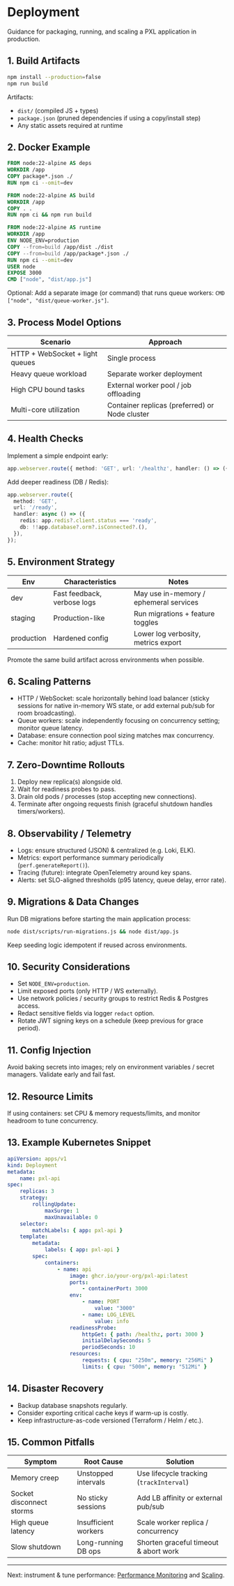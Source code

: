 # Deployment

Guidance for packaging, running, and scaling a PXL application in production.

## 1. Build Artifacts

```bash
npm install --production=false
npm run build
```

Artifacts:

- `dist/` (compiled JS + types)
- `package.json` (pruned dependencies if using a copy/install step)
- Any static assets required at runtime

## 2. Docker Example

```dockerfile
FROM node:22-alpine AS deps
WORKDIR /app
COPY package*.json ./
RUN npm ci --omit=dev

FROM node:22-alpine AS build
WORKDIR /app
COPY . .
RUN npm ci && npm run build

FROM node:22-alpine AS runtime
WORKDIR /app
ENV NODE_ENV=production
COPY --from=build /app/dist ./dist
COPY --from=build /app/package*.json ./
RUN npm ci --omit=dev
USER node
EXPOSE 3000
CMD ["node", "dist/app.js"]
```

Optional: Add a separate image (or command) that runs queue workers: `CMD ["node", "dist/queue-worker.js"]`.

## 3. Process Model Options

| Scenario                        | Approach                                       |
| ------------------------------- | ---------------------------------------------- |
| HTTP + WebSocket + light queues | Single process                                 |
| Heavy queue workload            | Separate worker deployment                     |
| High CPU bound tasks            | External worker pool / job offloading          |
| Multi-core utilization          | Container replicas (preferred) or Node cluster |

## 4. Health Checks

Implement a simple endpoint early:

```ts
app.webserver.route({ method: 'GET', url: '/healthz', handler: () => ({ status: 'ok' }) });
```

Add deeper readiness (DB / Redis):

```ts
app.webserver.route({
  method: 'GET',
  url: '/ready',
  handler: async () => ({
    redis: app.redis?.client.status === 'ready',
    db: !!app.database?.orm?.isConnected?.(),
  }),
});
```

## 5. Environment Strategy

| Env        | Characteristics             | Notes                                  |
| ---------- | --------------------------- | -------------------------------------- |
| dev        | Fast feedback, verbose logs | May use in-memory / ephemeral services |
| staging    | Production-like             | Run migrations + feature toggles       |
| production | Hardened config             | Lower log verbosity, metrics export    |

Promote the same build artifact across environments when possible.

## 6. Scaling Patterns

- HTTP / WebSocket: scale horizontally behind load balancer (sticky sessions for native in-memory WS state, or add external pub/sub for room broadcasting).
- Queue workers: scale independently focusing on concurrency setting; monitor queue latency.
- Database: ensure connection pool sizing matches max concurrency.
- Cache: monitor hit ratio; adjust TTLs.

## 7. Zero-Downtime Rollouts

1. Deploy new replica(s) alongside old.
2. Wait for readiness probes to pass.
3. Drain old pods / processes (stop accepting new connections).
4. Terminate after ongoing requests finish (graceful shutdown handles timers/workers).

## 8. Observability / Telemetry

- Logs: ensure structured (JSON) & centralized (e.g. Loki, ELK).
- Metrics: export performance summary periodically (`perf.generateReport()`).
- Tracing (future): integrate OpenTelemetry around key spans.
- Alerts: set SLO-aligned thresholds (p95 latency, queue delay, error rate).

## 9. Migrations & Data Changes

Run DB migrations before starting the main application process:

```bash
node dist/scripts/run-migrations.js && node dist/app.js
```

Keep seeding logic idempotent if reused across environments.

## 10. Security Considerations

- Set `NODE_ENV=production`.
- Limit exposed ports (only HTTP / WS externally).
- Use network policies / security groups to restrict Redis & Postgres access.
- Redact sensitive fields via logger `redact` option.
- Rotate JWT signing keys on a schedule (keep previous for grace period).

## 11. Config Injection

Avoid baking secrets into images; rely on environment variables / secret managers. Validate early and fail fast.

## 12. Resource Limits

If using containers: set CPU & memory requests/limits, and monitor headroom to tune concurrency.

## 13. Example Kubernetes Snippet

```yaml
apiVersion: apps/v1
kind: Deployment
metadata:
	name: pxl-api
spec:
	replicas: 3
	strategy:
		rollingUpdate:
			maxSurge: 1
			maxUnavailable: 0
	selector:
		matchLabels: { app: pxl-api }
	template:
		metadata:
			labels: { app: pxl-api }
		spec:
			containers:
				- name: api
					image: ghcr.io/your-org/pxl-api:latest
					ports:
						- containerPort: 3000
					env:
						- name: PORT
							value: "3000"
						- name: LOG_LEVEL
							value: info
					readinessProbe:
						httpGet: { path: /healthz, port: 3000 }
						initialDelaySeconds: 5
						periodSeconds: 10
					resources:
						requests: { cpu: "250m", memory: "256Mi" }
						limits: { cpu: "500m", memory: "512Mi" }
```

## 14. Disaster Recovery

- Backup database snapshots regularly.
- Consider exporting critical cache keys if warm-up is costly.
- Keep infrastructure-as-code versioned (Terraform / Helm / etc.).

## 15. Common Pitfalls

| Symptom                  | Root Cause           | Solution                                 |
| ------------------------ | -------------------- | ---------------------------------------- |
| Memory creep             | Unstopped intervals  | Use lifecycle tracking (`trackInterval`) |
| Socket disconnect storms | No sticky sessions   | Add LB affinity or external pub/sub      |
| High queue latency       | Insufficient workers | Scale worker replica / concurrency       |
| Slow shutdown            | Long-running DB ops  | Shorten graceful timeout & abort work    |

---

Next: instrument & tune performance: [Performance Monitoring](/guides/performance-monitoring) and [Scaling](/guides/scaling).
